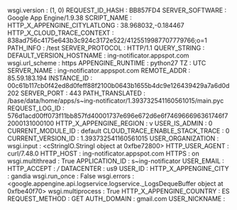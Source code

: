 wsgi.version : (1, 0)
REQUEST_ID_HASH : BB857FD4
SERVER_SOFTWARE : Google App Engine/1.9.38
SCRIPT_NAME : 
HTTP_X_APPENGINE_CITYLATLONG : 38.968032,-0.184467
HTTP_X_CLOUD_TRACE_CONTEXT : 838ad756c4175e643b3c924c3172e522/4125519987707779766;o=1
PATH_INFO : /test
SERVER_PROTOCOL : HTTP/1.1
QUERY_STRING : 
DEFAULT_VERSION_HOSTNAME : ing-notificator.appspot.com
wsgi.url_scheme : https
APPENGINE_RUNTIME : python27
TZ : UTC
SERVER_NAME : ing-notificator.appspot.com
REMOTE_ADDR : 85.59.183.194
INSTANCE_ID : 00c61b117cb0f42ed8d0feff88f2100b0643b1655b4dc9e126439429a7a6d0d202
SERVER_PORT : 443
PATH_TRANSLATED : /base/data/home/apps/s~ing-notificator/1.393732541160561015/main.pyc
REQUEST_LOG_ID : 576d1acd00ff073f11bb857fd40001737e696e672d6e6f746966696361746f72000131000100
HTTP_X_APPENGINE_REGION : v
USER_IS_ADMIN : 0
CURRENT_MODULE_ID : default
CLOUD_TRACE_ENABLE_STACK_TRACE : 0
CURRENT_VERSION_ID : 1.393732541160561015
USER_ORGANIZATION : 
wsgi.input : <cStringIO.StringI object at 0xfbe72800>
HTTP_USER_AGENT : curl/7.48.0
HTTP_HOST : ing-notificator.appspot.com
HTTPS : on
wsgi.multithread : True
APPLICATION_ID : s~ing-notificator
USER_EMAIL : 
HTTP_ACCEPT : */*
DATACENTER : us9
USER_ID : 
HTTP_X_APPENGINE_CITY : gandia
wsgi.run_once : False
wsgi.errors : <google.appengine.api.logservice.logservice._LogsDequeBuffer object at 0xfbe40f70>
wsgi.multiprocess : True
HTTP_X_APPENGINE_COUNTRY : ES
REQUEST_METHOD : GET
AUTH_DOMAIN : gmail.com
USER_NICKNAME : 
